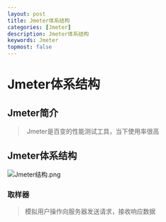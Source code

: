 ```yaml
---
layout: post
title: Jmeter体系结构
categories: [Jmeter]
description: Jmeter体系结构
keywords: Jmeter
topmost: false
---
```


# Jmeter体系结构

## Jmeter简介

> ​      Jmeter是百变的性能测试工具，当下使用率很高

## Jmeter体系结构

![Jmeter结构.png](https://i.loli.net/2020/09/25/AVNgQdGBas2tkJI.png)

### 取样器

> 模拟用户操作向服务器发送请求，接收响应数据

